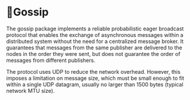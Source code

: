 # 🙊Gossip

The gossip package implements a reliable probabilistic eager broadcast protocol that enables the exchange of asynchronous messages within a distributed system without the need for a centralized message broker.
It guarantees that messages from the same publisher are delivered to the nodes in the order they were sent, but does not guarantee the order of messages from different publishers.

The protocol uses UDP to reduce the network overhead. However, this imposes a limitation on message size, which must be small enough to fit within a single UDP datagram, usually no larger than 1500 bytes (typical network MTU size).
